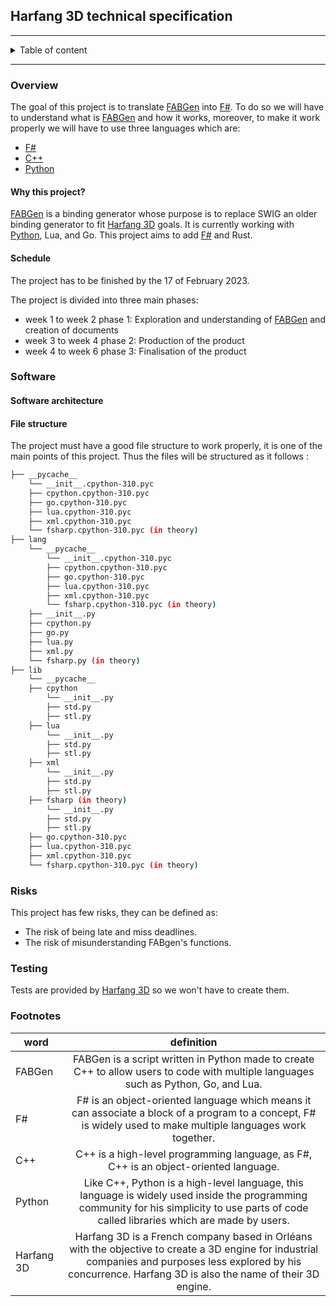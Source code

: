 

##  Harfang 3D technical specification

<hr>

<details><summary>Table of content</summary>

- [Overview](#overview)
	- [Why this project?](#why-this-project)
	- [Schedule](#schedule)
- [Software](#software)
	- [Software architecture](#software-architecture)
	- [File structure](#file-structure)
- [Risk and assumptions](#risk-and-assumptions)
- [testing](#testing)
- [Footnotes](#footnotes)

</details>

<hr>


### Overview

The goal of this project is to translate [FABGen](#FABGen) into [F#](#F#). To do so we will have to understand what is [FABGen](#FABGen) and how it works, moreover, to make it work properly we will have to use three languages which are: 
- [F#](#F#)
- [C++](#C++)
- [Python](#Python)

#### Why this project?

[FABGen](#FABGen) is a binding generator whose purpose is to replace SWIG an older binding generator to fit [Harfang 3D](#Harfang3D) goals. It is currently working with [Python](#Python), Lua, and Go. This project aims to add [F#](#F#) and Rust.

#### Schedule

The project has to be finished by the 17 of February 2023.

The project is divided into three main phases:

- week 1 to week 2 phase 1: Exploration and understanding of [FABGen](#FABGen) and creation of documents
- week 3 to week 4 phase 2: Production of the product
- week 4 to week 6 phase 3: Finalisation of the product

### Software



#### Software architecture 



#### File structure

The project must have a good file structure to work properly, it is one of the main points of this project. Thus the files will be structured as it follows :

```bash
├── __pycache__
	└── __init__.cpython-310.pyc
	├── cpython.cpython-310.pyc
	├── go.cpython-310.pyc
	├── lua.cpython-310.pyc
	├── xml.cpython-310.pyc
	└── fsharp.cpython-310.pyc (in theory)
├── lang
	└── __pycache__
		└── __init__.cpython-310.pyc
		├── cpython.cpython-310.pyc
		├── go.cpython-310.pyc
		├── lua.cpython-310.pyc
		├── xml.cpython-310.pyc
		└── fsharp.cpython-310.pyc (in theory)
	├── __init__.py
	├── cpython.py
	├── go.py
	├── lua.py
	├── xml.py
	└── fsharp.py (in theory)
├── lib
	└── __pycache__
	├── cpython
		└── __init__.py
		├── std.py
		├── stl.py
	├── lua
		└── __init__.py
		├── std.py
		├── stl.py
	├── xml
		└── __init__.py
		├── std.py
		├── stl.py
	├── fsharp (in theory)
		└── __init__.py
		├── std.py
		├── stl.py
	├── go.cpython-310.pyc
	├── lua.cpython-310.pyc
	├── xml.cpython-310.pyc
	└── fsharp.cpython-310.pyc (in theory)

```


### Risks

This project has few risks, they can be defined as:
- The risk of being late and miss deadlines.
- The risk of misunderstanding FABgen's functions.

### Testing

Tests are provided by [Harfang 3D](#Harfang3D) so we won't have to create them.

### Footnotes
|word|definition|
|---|:----:|
|<span id="FABGen">FABGen</span> | FABGen is a script written in Python made to create C++ to allow users to code with multiple languages such as Python, Go, and Lua.|
|<span id="F#">F#</span> | F# is an object-oriented language which means it can associate a block of a program to a concept, F# is widely used to make multiple languages work together.|
|<span id="C++">C++</span>| C++ is a high-level programming language, as F#, C++ is an object-oriented language.|
|<span id="Python">Python</span>| Like C++, Python is a high-level language, this language is widely used inside the programming community for his simplicity to use parts of code called libraries which are made by users.|
|<span id="Harfang3D">Harfang 3D</span>| Harfang 3D is a French company based in Orléans with the objective to create a 3D engine for industrial companies and purposes less explored by his concurrence. Harfang 3D is also the name of their 3D engine. |



